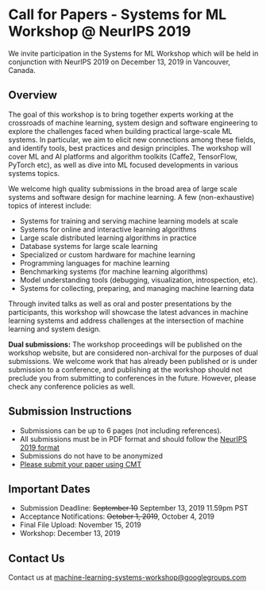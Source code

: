 # Call for Papers - Systems for ML Workshop @ NeurIPS 2019
We invite participation in the Systems for ML Workshop which will be held in conjunction with NeurIPS 2019 on December 13, 2019 in Vancouver, Canada. 

## Overview

The goal of this workshop is to bring together experts working at the crossroads of machine learning, system design and software engineering to explore the challenges faced when building practical large-scale ML systems. In particular, we aim to elicit new connections among these fields, and identify tools, best practices and design principles. The workshop will cover ML and AI platforms and algorithm toolkits (Caffe2, TensorFlow, PyTorch etc), as well as dive into ML focused developments in various systems topics.
 
We welcome high quality submissions in the broad area of large scale systems and software design for machine learning.   A few (non-exhaustive) topics of interest include:
* Systems for training and serving machine learning models at scale
* Systems for online and interactive learning algorithms
* Large scale distributed learning algorithms in practice
* Database systems for large scale learning
* Specialized or custom hardware for machine learning
* Programming languages for machine learning
* Benchmarking systems (for machine learning algorithms)
* Model understanding tools (debugging, visualization, introspection, etc).
* Systems for collecting, preparing, and managing machine learning data

Through invited talks as well as oral and poster presentations by the participants, this workshop will showcase the latest advances in machine learning systems and address challenges at the intersection of machine learning and system design.

**Dual submissions:** The workshop proceedings will be published on the workshop website, but are considered non-archival for the purposes of dual submissions. We welcome work that has already been published or is under submission to a conference, and publishing at the workshop should not preclude you from submitting to conferences in the future. However, please check any conference policies as well.

<!-- *This year, the Systems for ML workshop will be part of a two day workshop series on ML and Systems. In conjunction with this workshop, there will be a workshop on ML for Systems.
Work on machine learning for system design (e.g. learning for job scheduling, configuration tuning, database query optimization) is better suited for submission to that workshop.
See their Call for Papers for more details.* -->

## Submission Instructions
* Submissions can be up to 6 pages (not including references). 
* All submissions must be in PDF format and should follow the [NeurIPS 2019 format](https://nips.cc/Conferences/2019/PaperInformation/StyleFiles)
* Submissions do not have to be anonymized
* [Please submit your paper using CMT](https://cmt3.research.microsoft.com/MLSWSML2019/Submission/Index)

## Important Dates
* Submission Deadline: ~~September 10~~ September 13, 2019 11.59pm PST
* Acceptance Notifications: ~~October 1, 2019~~, October 4, 2019
* Final File Upload: November 15, 2019
* Workshop: December 13, 2019


## Contact Us
Contact us at machine-learning-systems-workshop@googlegroups.com 
